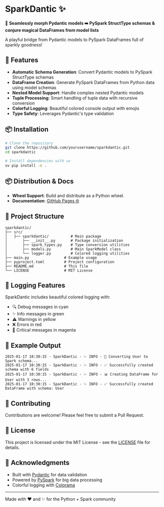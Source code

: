 # SparkDantic ✨

🧩 **Seamlessly morph Pydantic models ➡️ PySpark StructType schemas & conjure magical DataFrames from model lists**

A playful bridge from Pydantic models to PySpark DataFrames full of sparkly goodness!

## 🚀 Features

- **Automatic Schema Generation**: Convert Pydantic models to PySpark StructType schemas
- **DataFrame Creation**: Generate PySpark DataFrames from Python data using model schemas
- **Nested Model Support**: Handle complex nested Pydantic models
- **Tuple Processing**: Smart handling of tuple data with recursive conversion
- **Colorful Logging**: Beautiful colored console output with emojis
- **Type Safety**: Leverages Pydantic's type validation

## 📦 Installation

```bash
# Clone the repository
git clone https://github.com/yourusername/sparkdantic.git
cd sparkdantic

# Install dependencies with uv
uv pip install -e .
```

## 📦 Distribution & Docs

- **Wheel Support**: Build and distribute as a Python wheel.
- **Documentation**: [GitHub Pages 🌐](https://alexntelifilippidis.github.io/sparkdantic/)

## 📂 Project Structure

```
sparkdantic/
├── src/
│   ├── sparkdantic/          # Main package
│       ├── __init__.py       # Package initialization
│       ├── spark_types.py    # Type conversion utilities
│       ├── models.py         # Main SparkModel class
│       └── logger.py         # Colored logging utilities
├── main.py                # Example usage
├── pyproject.toml         # Project configuration
├── README.md              # This file
└── LICENSE                # MIT License
```

## 🎨 Logging Features

SparkDantic includes beautiful colored logging with:
- 🔍 Debug messages in cyan
- ✨ Info messages in green
- ⚠️ Warnings in yellow
- ❌ Errors in red
- 🚨 Critical messages in magenta

## 🧪 Example Output

```
2025-01-17 10:30:15 - SparkDantic - ✨ INFO - 🔄 Converting User to Spark schema...
2025-01-17 10:30:15 - SparkDantic - ✨ INFO - ✅ Successfully created schema with 6 fields
2025-01-17 10:30:15 - SparkDantic - ✨ INFO - 📊 Creating DataFrame for User with 3 rows...
2025-01-17 10:30:15 - SparkDantic - ✨ INFO - ✅ Successfully created DataFrame with schema: User
```

## 🤝 Contributing

Contributions are welcome! Please feel free to submit a Pull Request.

## 📄 License

This project is licensed under the MIT License - see the [LICENSE](LICENSE) file for details.

## 🙏 Acknowledgments

- Built with [Pydantic](https://pydantic-docs.helpmanual.io/) for data validation
- Powered by [PySpark](https://spark.apache.org/docs/latest/api/python/) for big data processing
- Colorful logging with [Colorama](https://pypi.org/project/colorama/)

---

Made with ❤️ and ✨ for the Python + Spark community
```
